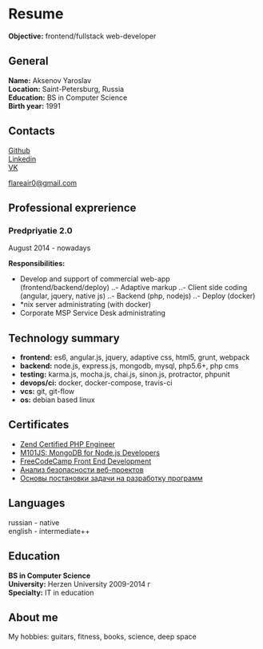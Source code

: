 # Resume

**Objective:** frontend/fullstack web-developer

## General

**Name:** Aksenov Yaroslav  
**Location:** Saint-Petersburg, Russia  
**Education:** BS in Computer Science  
**Birth year:** 1991

## Contacts

[Github](https://github.com/flareair/)  
[Linkedin](https://www.linkedin.com/in/axenov-yaroslav-65165075)  
[VK](https://vk.com/yarapryanik)  

flareair0@gmail.com  

## Professional exprerience

### Predpriyatie 2.0  
August 2014 - nowadays  

**Responsibilities:**

- Develop and support of commercial web-app  (frontend/backend/deploy)
..- Adaptive markup
..- Client side coding (angular, jquery, native js)
..- Backend (php, nodejs)
..- Deploy (docker)
- *nix server administrating (with docker)
- Corporate MSP Service Desk administrating

## Technology summary

- **frontend:** es6, angular.js, jquery, adaptive css, html5, grunt, webpack  
- **backend:** node.js, express.js, mongodb, mysql, php5.6+, php cms  
- **testing:** karma.js, mocha.js, chai.js, sinon.js, protractor, phpunit  
- **devops/ci:** docker, docker-compose, travis-ci  
- **vcs:** git, git-flow  
- **os:** debian based linux  

## Certificates

- [Zend Certified PHP Engineer](http://www.zend.com/en/yellow-pages/ZEND027838)
- [M101JS: MongoDB for Node.js Developers](https://university.mongodb.com/course_completion/11c8fba976934623b8c599c494b3e84f)
- [FreeCodeCamp Front End Development](https://www.freecodecamp.com/flareair/front-end-certification)
- [Анализ безопасности веб-проектов](https://stepic.org/certificate/edae0f0025b033b43308a6ac45b7ebeb0f0eb8e8.pdf)
- [Основы постановки задачи на разработку программ](https://stepic.org/certificate/8fbb4bffc8414dbe4abfabfae282b54e058fd0dc.pdf)


## Languages

russian - native  
english - intermediate++  

## Education

**BS in Computer Science**  
**University:** Herzen University 2009-2014 г  
**Specialty:** IT in education  

## About me

My hobbies: guitars, fitness, books, science, deep space
